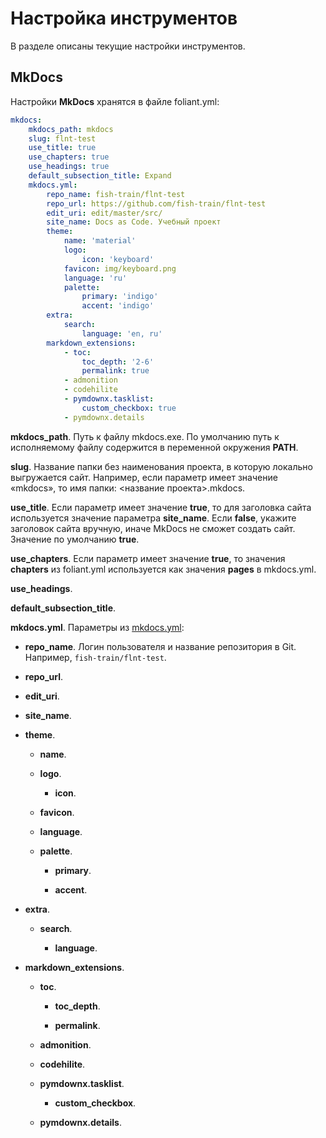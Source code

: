 # Настройка инструментов

В разделе описаны текущие настройки инструментов.

## MkDocs

Настройки **MkDocs** хранятся в файле foliant.yml:

``` yml
mkdocs:
    mkdocs_path: mkdocs
    slug: flnt-test
    use_title: true
    use_chapters: true
    use_headings: true
    default_subsection_title: Expand
    mkdocs.yml:
        repo_name: fish-train/flnt-test
        repo_url: https://github.com/fish-train/flnt-test
        edit_uri: edit/master/src/
        site_name: Docs as Code. Учебный проект
        theme:
            name: 'material'
            logo:
                icon: 'keyboard'
            favicon: img/keyboard.png
            language: 'ru'
            palette:
                primary: 'indigo'
                accent: 'indigo'
        extra:
            search:
                language: 'en, ru'
        markdown_extensions:
            - toc:
                toc_depth: '2-6'
                permalink: true
            - admonition
            - codehilite
            - pymdownx.tasklist:
                custom_checkbox: true
            - pymdownx.details
```

**mkdocs_path**. Путь к файлу mkdocs.exe. По умолчанию путь к исполняемому файлу содержится в переменной окружения **PATH**.

**slug**. Название папки без наименования проекта, в которую локально выгружается сайт. Например, если параметр имеет значение «mkdocs», то имя папки: <название проекта>.mkdocs.

**use_title**. Если параметр имеет значение **true**, то для заголовка сайта используется значение параметра **site_name**. Если **false**, укажите заголовок сайта вручную, иначе MkDocs не сможет создать сайт. Значение по умолчанию **true**. 

**use_chapters**. Если параметр имеет значение **true**, то значения **chapters** из foliant.yml используется как значения **pages** в mkdocs.yml.

**use_headings**. 

**default_subsection_title**. 

**mkdocs.yml**. Параметры из [mkdocs.yml](https://www.mkdocs.org/user-guide/configuration/):

- **repo_name**. Логин пользователя и название репозитория в Git. Например, `fish-train/flnt-test`.

- **repo_url**. 

- **edit_uri**.

- **site_name**. 

- **theme**.

  - **name**. 

  - **logo**. 

    - **icon**. 

  - **favicon**. 

  - **language**. 

  - **palette**. 

    - **primary**. 

    - **accent**. 

- **extra**. 

  - **search**. 

    - **language**. 

- **markdown_extensions**. 

  - **toc**. 

    - **toc_depth**. 

    - **permalink**. 

  - **admonition**. 

  - **codehilite**. 

  - **pymdownx.tasklist**. 

    - **custom_checkbox**. 

  - **pymdownx.details**. 
